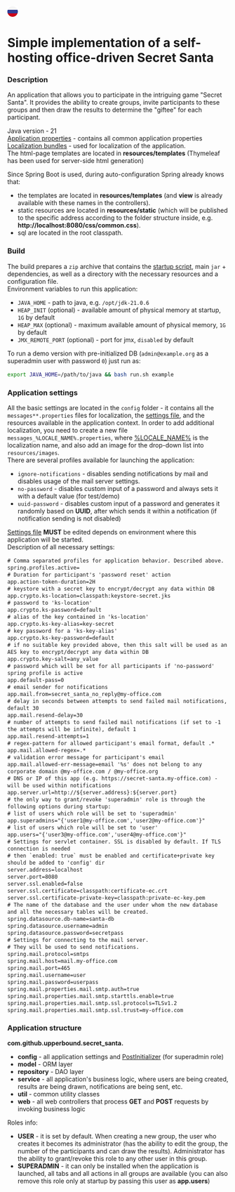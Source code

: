 [![ru](src/main/resources/static/images/ru.png)](README.ru.md)

# Simple implementation of a self-hosting office-driven Secret Santa

### Description
An application that allows you to participate in the intriguing game "Secret Santa". It provides the ability
to create groups, invite participants to these groups and then draw the results to determine the "giftee" for each participant.

Java version - 21\
[Application properties](./src/main/resources/application.properties) - contains all common application properties\
[Localization bundles](./src/main/resources/messages.properties) - used for localization of the application.\
The html-page templates are located in **resources/templates** (Thymeleaf has been used for server-side html generation)

Since Spring Boot is used, during auto-configuration Spring already knows that:
- the templates are located in **resources/templates** (and **view** is already available with these names in the controllers).
- static resources are located in **resources/static** (which will be published to the specific address
according to the folder structure inside, e.g. **http://localhost:8080/css/common.css**).
- sql are located in the root classpath.

### Build
The build prepares a `zip` archive that contains the [startup script](./image/run.sh), main `jar` + dependencies,
as well as a directory with the necessary resources and a configuration file.\
Environment variables to run this application:
- `JAVA_HOME` - path to java, e.g. `/opt/jdk-21.0.6`
- `HEAP_INIT` (optional) - available amount of physical memory at startup, `1G` by default
- `HEAP_MAX` (optional) - maximum available amount of physical memory, `1G` by default
- `JMX_REMOTE_PORT` (optional) - port for jmx, `disabled` by default

To run a demo version with pre-initialized DB (`admin@example.org` as a superadmin user with password `0`) just run as:
```bash
export JAVA_HOME=/path/to/java && bash run.sh example
```

### Application settings
All the basic settings are located in the `config` folder - it contains all the `messages**.properties` files
for localization, the [settings file](./src/main/resources/config.properties), and the resources available
in the application context.
In order to add additional localization, you need to create a new file `messages_%LOCALE_NAME%.properties`,
where [%LOCALE_NAME%](https://en.wikipedia.org/wiki/IETF_language_tag) is the localization name,
and also add an image for the drop-down list into `resources/images`.\
There are several profiles available for launching the application:
- `ignore-notifications` - disables sending notifications by mail and disables usage of the mail server settings.
- `no-password` - disables custom input of a password and always sets it with a default value (for test/demo)
- `uuid-password` - disables custom input of a password and generates it randomly based on **UUID**, after which
sends it within a notification (if notification sending is not disabled)

[Settings file](./src/main/resources/config.properties) **MUST** be edited depends on environment where this application
will be started.\
Description of all necessary settings:
```properties
# Comma separated profiles for application behavior. Described above. 
spring.profiles.active=
# Duration for participant's 'password reset' action
app.action-token-duration=2H
# keystore with a secret key to encrypt/decrypt any data within DB
app.crypto.ks-location=classpath:keystore-secret.jks
# password to 'ks-location'
app.crypto.ks-password=default
# alias of the key contained in 'ks-location'
app.crypto.ks-key-alias=key-secret
# key password for a 'ks-key-alias'
app.crypto.ks-key-password=default
# if no suitable key provided above, then this salt will be used as an AES key to encrypt/decrypt any data within DB
app.crypto.key-salt=any_value
# password which will be set for all participants if 'no-password' spring profile is active
app.default-pass=0
# email sender for notifications
app.mail.from=secret_santa_no_reply@my-office.com
# delay in seconds between attempts to send failed mail notifications, default 30
app.mail.resend-delay=30
# number of attempts to send failed mail notifications (if set to -1 the attempts will be infinite), default 1
app.mail.resend-attempts=1
# regex-pattern for allowed participant's email format, default .*
app.mail.allowed-regex=.*
# validation error message for participant's email
app.mail.allowed-err-message=email '%s' does not belong to any corporate domain @my-office.com / @my-office.org
# DNS or IP of this app (e.g. https://secret-santa.my-office.com) - will be used within notifications
app.server.url=http://${server.address}:${server.port}
# the only way to grant/revoke 'superadmin' role is through the following options during startup:
# list of users which role will be set to 'superadmin'
app.superadmins="{'user1@my-office.com','user2@my-office.com'}"
# list of users which role will be set to 'user'
app.users="{'user3@my-office.com','user4@my-office.com'}"
# Settings for servlet container. SSL is disabled by default. If TLS connection is needed
# then `enabled: true` must be enabled and certificate+private key should be added to 'config' dir
server.address=localhost
server.port=8080
server.ssl.enabled=false
server.ssl.certificate=classpath:certificate-ec.crt
server.ssl.certificate-private-key=classpath:private-ec-key.pem
# The name of the database and the user under whom the new database and all the necessary tables will be created.
spring.datasource.db-name=santa-db
spring.datasource.username=admin
spring.datasource.password=secretpass
# Settings for connecting to the mail server.
# They will be used to send notifications.
spring.mail.protocol=smtps
spring.mail.host=mail.my-office.com
spring.mail.port=465
spring.mail.username=user
spring.mail.password=userpass
spring.mail.properties.mail.smtp.auth=true
spring.mail.properties.mail.smtp.starttls.enable=true
spring.mail.properties.mail.smtp.ssl.protocols=TLSv1.2
spring.mail.properties.mail.smtp.ssl.trust=my-office.com
```

### Application structure
**com.github.upperbound.secret_santa.**
- **config** - all application settings and
  [PostInitializer](./src/main/java/com/github/upperbound/secret_santa/config/PostInitializer.java) (for superadmin role)
- **model** - ORM layer
- **repository** - DAO layer
- **service** - all application's business logic, where users are being created,
results are being drawn, notifications are being sent, etc.
- **util** - common utility classes
- **web** - all web controllers that process **GET** and **POST** requests by invoking business logic

Roles info:
- **USER** - it is set by default. When creating a new group, the user who creates it becomes its administrator
(has the ability to edit the group, the number of the participants and can draw the results). Administrator
has the ability to grant/revoke this role to any other user in this group.
- **SUPERADMIN** - it can only be installed when the application is launched, all tabs and all actions
in all groups are available (you can also remove this role only at startup by passing this user as **app.users**)
